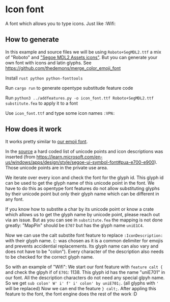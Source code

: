 # Icon font

A font which allows you to type icons. Just like :Wifi:

## How to generate

In this example and source files we will be using `Roboto+SegMDL2.ttf` a mix of "Roboto" and ["Segoe MDL2 Assets icons"](https://learn.microsoft.com/en-us/windows/apps/design/style/segoe-ui-symbol-font).
But you can generate your own font with icons and latin glyphs. See https://github.com/thedemons/merge_color_emoji_font

Install `rust python python-fonttools`

Run `cargo run` to generate opentype substitude feature code

Run `python3 ../addfeatures.py -o icon_font.ttf Roboto+SegMDL2.ttf substitute.fea` to apply it to a font

Use `icon_font.ttf` and type some icon names `:VPN:`

## How does it work

It works pretty similar to [our emoji font](../emoji_font/README.md).

In the [source](./src/main.rs) a hard coded list of unicode points and icon descriptions was inserted (from https://learn.microsoft.com/en-us/windows/apps/design/style/segoe-ui-symbol-font#pua-e700-e900).
Those unicode points are in the private use area.

We iterate over every icon and check the font for the glyph id. This glyph id can be used to get the glyph name of this unicode point in the font.
We have to do this as opentype font features do not allow substituting glyphs by their unicode point but only their glyph name which can be different in any font.

If you know how to substite a char by its unicode point or know a crate which allows us to get the glyph name by unicode point, please reach out via an issue. But as you can see in `substitute.fea` the mapping is not done greatly: "MapPin" should be `E707` but has the glyph name `uniE1C4`.

Now we can use the calt substite font feature to replace `:IconDescription:` with their glyph name. (`:` was chosen as it is a common delimiter for emojis and prevents accidential replacements. Its glyph name can also vary and does not have to be "colon").
Every character of the description also needs to be checked for the correct glyph name.

So with an example of "Wifi":
We start our font feature with `feature calt {` and check the glpyh if of `E701`: 1138.
This glyph id has the name "uniE701" in our font.
All the description characters do not need any special glpyh name.
So we get `sub colon' W' i' f' i' colon' by uniE701;`.
(all glyphs with `'` will be replaced)
Now we can end the feature `} calt;`.
After appling this feature to the font, the font engine does the rest of the work :D
